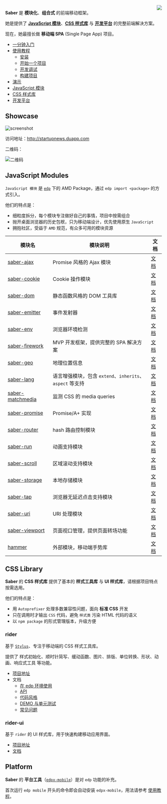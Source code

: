 <img align="right" src="https://cloud.githubusercontent.com/assets/157338/2829225/4fd0441e-cfa0-11e3-844f-060b1fd2275f.png">

**Saber** 是 **模块化**、**组合式** 的前端移动框架。

她是提供了 [**JavaScript 模块**](#javascript-modules)、[**CSS 样式库**](#css-library) 与 [**开发平台**](#platform) 的完整前端解决方案。

现在，她最擅长做 **移动端 SPA** (Single Page App) 项目。

+ [一分钟入门](/ecomfe/saber/wiki/Getting-Started)
+ [使用教程](/ecomfe/saber/wiki/Tutorial)
    + [安装](/ecomfe/saber/wiki/Tutorial#installation)
    + [开始一个项目](/ecomfe/saber/wiki/Tutorial#starting-project)
    + [开发调试](/ecomfe/saber/wiki/Tutorial#development-and-debuging)
    + [构建项目](/ecomfe/saber/wiki/Tutorial#building-it-out)
+ [演示](#showcase)
+ [JavaScript 模块](#javascript-modules)
+ [CSS 样式库](#css-library)
+ [开发平台](#platform)


## Showcase

![screenshot](https://cloud.githubusercontent.com/assets/157338/2828876/6e4d9874-cf9b-11e3-96d9-33f1ef058961.png)

访问地址：http://startupnews.duapp.com

二维码：

![二维码](https://cloud.githubusercontent.com/assets/157338/2837732/3088e110-d022-11e3-81cb-507f61683ba7.png)


## JavaScript Modules

`JavaScript 模块` 是 [`edp`](https://github.com/ecomfe/edp) 下的 AMD Package，通过 `edp import <package>` 的方式引入。

他们的特点是：

+ 细粒度拆分，每个模块专注做好自己的事情，项目中按需组合
+ 抛开桌面浏览器的历史包袱，只为移动端设计，优先使用原生 `JavaScript`
+ 拥抱社区，受益于 `AMD` 规范，有众多可用的模块资源

模块名 | 模块说明 | 文档
--- | --- | ---
[saber-ajax](https://github.com/ecomfe/saber-ajax) | Promise 风格的 Ajax 模块 | [文档](https://github.com/ecomfe/saber-ajax/blob/master/README.md)
[saber-cookie](https://github.com/ecomfe/saber-cookie) | Cookie 操作模块 | [文档](https://github.com/ecomfe/saber-cookie/blob/master/README.md)
[saber-dom](https://github.com/ecomfe/saber-dom) | 静态函数风格的 DOM 工具库 | [文档](https://github.com/ecomfe/saber-dom/blob/master/README.md)
[saber-emitter](https://github.com/ecomfe/saber-emitter) | 事件发射器 | [文档](https://github.com/ecomfe/saber-emitter/blob/master/README.md)
[saber-env](https://github.com/ecomfe/saber-env) | 浏览器环境检测 | [文档](https://github.com/ecomfe/saber-env/blob/master/README.md)
[saber-firework](https://github.com/ecomfe/saber-firework) | MVP 开发框架，提供完整的 SPA 解决方案 | [文档](https://github.com/ecomfe/saber-firework/blob/master/README.md)
[saber-geo](https://github.com/ecomfe/saber-geo) | 地理位置信息 | [文档](https://github.com/ecomfe/saber-geo/blob/master/README.md)
[saber-lang](https://github.com/ecomfe/saber-lang) | 语言增强模块，包含 `extend`、`inherits`、`aspect` 等支持 | [文档](https://github.com/ecomfe/saber-lang/blob/master/README.md)
[saber-matchmedia](https://github.com/ecomfe/saber-matchmedia) | 监测 CSS 的 media queries | [文档](https://github.com/ecomfe/saber-matchmedia/blob/master/README.md)
[saber-promise](https://github.com/ecomfe/saber-promise) | Promise/A+ 实现 | [文档](https://github.com/ecomfe/saber-promise/blob/master/README.md)
[saber-router](https://github.com/ecomfe/saber-router) | hash 路由控制模块 | [文档](https://github.com/ecomfe/saber-router/blob/master/README.md)
[saber-run](https://github.com/ecomfe/saber-run) | 动画支持模块 | [文档](https://github.com/ecomfe/saber-run/blob/master/README.md)
[saber-scroll](https://github.com/ecomfe/saber-scroll) | 区域滚动支持模块 | [文档](https://github.com/ecomfe/saber-scroll/blob/master/README.md)
[saber-storage](https://github.com/ecomfe/saber-storage) | 本地存储模块 | [文档](https://github.com/ecomfe/saber-storage/blob/master/README.md)
[saber-tap](https://github.com/ecomfe/saber-tap) | 浏览器无延迟点击支持模块 | [文档](https://github.com/ecomfe/saber-tap/blob/master/README.md)
[saber-uri](https://github.com/ecomfe/saber-uri) | URI 处理模块 | [文档](https://github.com/ecomfe/saber-uri/blob/master/README.md)
[saber-viewport](https://github.com/ecomfe/saber-viewport) | 页面视口管理，提供页面转场功能 | [文档](https://github.com/ecomfe/saber-viewport/blob/master/README.md)
[hammer](https://github.com/ecomfe/dep-hammer) | 外部模块，移动端手势库 | [文档](https://github.com/EightMedia/hammer.js/wiki)

<!-- [saber-ui](https://github.com/ecomfe/saber-ui) | UI 库 | [文档](https://github.com/ecomfe/saber-ui/blob/master/README.md) -->


## CSS Library

**Saber** 的 **CSS 样式库** 提供了基本的 **样式工具库** 与 **UI 样式库**，请根据项目特点按需选用。

他们的特点是：

+ 用 `Autoprefixer` 处理多数兼容性问题，面向 **标准 CSS** 开发
+ 只在调用时才输出 `CSS` 代码，避免 `样式类` 污染 HTML 代码的语义
+ 以 `npm package` 的形式管理版本，升级方便

### rider

基于 [`Stylus`](http://learnboost.github.io/stylus/)、专注于移动端的 CSS 样式工具库。

提供了 样式初始化、顺时针简写、缓动函数、图片、排版、单位转换、形状、动画、响应式工具 等功能。

+ [项目地址](https://github.com/ecomfe/rider)
+ 文档
    + [在 edp 环境使用](https://github.com/ecomfe/edp-provider-rider/blob/master/README.md)
    + [API](https://github.com/ecomfe/rider/blob/master/doc/api.md)
    + [代码风格](https://github.com/ecomfe/rider/blob/master/doc/code-style.md)
    + [DEMO 与单元测试](https://github.com/ecomfe/rider/blob/master/doc/demo-and-ut.md)
    + [常见问题](https://github.com/ecomfe/rider/blob/master/doc/faq.md)

### rider-ui

基于 `rider` 的 UI 样式库，用于快速构建移动应用界面。

+ [项目地址](https://github.com/ecomfe/rider-ui)
+ [文档](https://github.com/ecomfe/rider-ui/blob/master/README.md)


## Platform

**Saber** 的 **平台工具**（[`edpx-mobile`](https://github.com/ecomfe/edpx-mobile)）是对 `edp` 功能的补充。

首次运行 `edp mobile` 开头的命令即会自动安装 `edpx-mobile`，用法请参考 [使用教程](/ecomfe/saber/wiki/Tutorial)。

